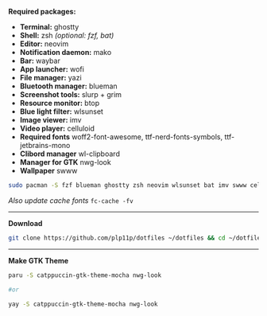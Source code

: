 **Required packages:**

- **Terminal:** ghostty  
- **Shell:** zsh *(optional: fzf, bat)*  
- **Editor:** neovim  
- **Notification daemon:** mako  
- **Bar:** waybar  
- **App launcher:** wofi  
- **File manager:** yazi  
- **Bluetooth manager:** blueman  
- **Screenshot tools:** slurp + grim  
- **Resource monitor:** btop  
- **Blue light filter:** wlsunset  
- **Image viewer:** imv  
- **Video player:** celluloid  
- **Required fonts** woff2-font-awesome, ttf-nerd-fonts-symbols, ttf-jetbrains-mono
- **Clibord manager** wl-clipboard
- **Manager for GTK** nwg-look
- **Wallpaper** swww

```bash
sudo pacman -S fzf blueman ghostty zsh neovim wlsunset bat imv swww celluloid mako slurp grim waybar wofi btop yazi wl-clipboard  woff2-font-awesome ttf-nerd-fonts-symbols ttf-jetbrains-mono
```
*Also update cache fonts*
```fc-cache -fv```

___
**Download**

```bash
git clone https://github.com/plp11p/dotfiles ~/dotfiles && cd ~/dotfiles && mv -f .zshrc .p10k.zsh .zcompdump ~/ && mv -f config/* ~/.config/
```
___
**Make GTK Theme**
```bash
paru -S catppuccin-gtk-theme-mocha nwg-look

#or

yay -S catppuccin-gtk-theme-mocha nwg-look
```
